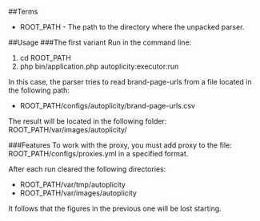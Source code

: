 ##Terms
- ROOT_PATH - The path to the directory where the unpacked parser.

##Usage
###The first variant
Run in the command line:
1. cd ROOT_PATH
2. php bin/application.php autoplicity:executor:run

In this case, the parser tries to read brand-page-urls from a file located in the following path:
- ROOT_PATH/configs/autoplicity/brand-page-urls.csv

The result will be located in the following folder: ROOT_PATH/var/images/autoplicity/

###Features
To work with the proxy, you must add proxy to the file: ROOT_PATH/configs/proxies.yml in a specified format.

After each run cleared the following directories:
- ROOT_PATH/var/tmp/autoplicity
- ROOT_PATH/var/images/autoplicity

It follows that the figures in the previous one will be lost starting.
